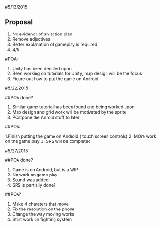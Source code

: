 #5/13/2015

## Proposal

1. No evidencs of an action plan
2. Remove adjectives
3. Better explanation of gameplay is required
4. 4/5

#POA:

1. Unity has been decided upon
2. Been working on tutorials for Unity, map design will be the focus
3. Figure out how to put the game on Android

#5/22/2015

##POA done?

1. Similar game tutorial has been found and being worked upon
2. Map design and grid work will be motivated by the sprite
3. POstpone the Anroid stuff to later

##POA:

1.Finish putting the game on Android ( touch screen controls)
2. MOre work on the game play
3. SRS will be completed.

#5/27/2015

##POA done?
1. Game is on Android, but is a WIP
2. No work on game play
3. Sound was added
3. SRS is partially done?

##POA?
1. Make 4 charaters that move
2. Fix the resolution on the phone
3. Change the way moving works
4. Start work on fighting system

